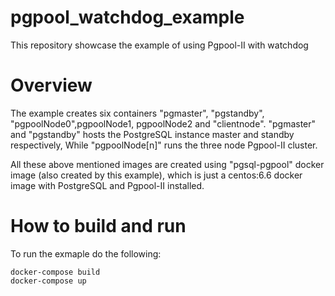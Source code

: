# pgpool_watchdog_example
This repository showcase the example of using Pgpool-II with watchdog

# Overview
The example creates six containers "pgmaster", "pgstandby", "pgpoolNode0",pgpoolNode1, pgpoolNode2 and "clientnode".
"pgmaster" and "pgstandby" hosts the PostgreSQL instance master and standby respectively, While "pgpoolNode[n]" runs the three node Pgpool-II cluster.

All these above mentioned images are created using "pgsql-pgpool" docker image (also created by this example),
which is just a centos:6.6 docker image with PostgreSQL and Pgpool-II installed.

# How to build and run

To run the exmaple do the following:
```
docker-compose build
docker-compose up
```
